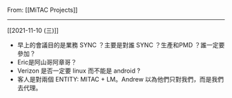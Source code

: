 From: [[MiTAC Projects]]

---

[[2021-11-10 (三)]]
- 早上的會議目的是業務 SYNC ？主要是對誰 SYNC ？生產和PMD ？誰一定要參加？
- Eric是阿山哥阿章哥？
- Verizon 是否一定要 linux 而不能是 android ?
- 客人是對兩個 ENTITY: MITAC + LM。Andrew 以為他們只對我們，而是我們去代理。